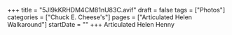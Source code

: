 +++
title = "5Jl9kKRHDM4CM81nU83C.avif"
draft = false
tags = ["Photos"]
categories = ["Chuck E. Cheese's"]
pages = ["Articulated Helen Walkaround"]
startDate = ""
+++
Articulated Helen Henny
